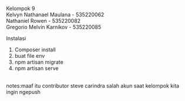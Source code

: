 Kelompok 9<br>
Kelvyn Nathanael Maulana - 535220062 <br>
Nathaniel Rowen          - 535220082 <br>
Gregorio Melvin Karnikov - 535220085

Instalasi
1. Composer install
2. buat file env
3. npm artisan migrate
4. npm artisan serve

<br>
notes:maaf itu contributor steve carindra salah akun saat kelompok kita ingin ngepush
